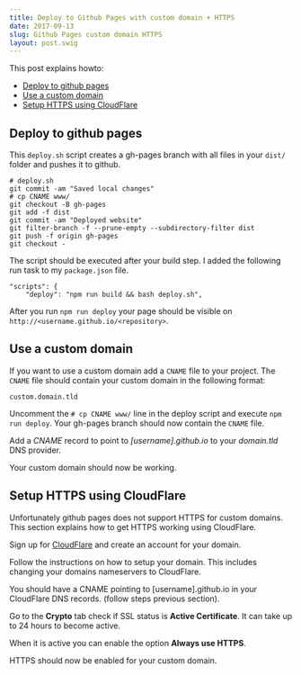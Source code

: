 ```yaml
---
title: Deploy to Github Pages with custom domain + HTTPS
date: 2017-09-13
slug: Github Pages custom domain HTTPS
layout: post.swig
---
```


This post explains howto:

- [Deploy to github pages](#deploy-to-github-pages)
- [Use a custom domain](#use-a-custom-domain)
- [Setup HTTPS using CloudFlare](#setup-https-using-cloudflare)

## Deploy to github pages

This `deploy.sh` script creates a gh-pages branch with all files in your `dist/` folder and pushes it to github.

```
# deploy.sh
git commit -am "Saved local changes"
# cp CNAME www/
git checkout -B gh-pages
git add -f dist
git commit -am "Deployed website"
git filter-branch -f --prune-empty --subdirectory-filter dist
git push -f origin gh-pages
git checkout -

```

The script should be executed after your build step. I added the following run task to my `package.json` file.

```
"scripts": {
	"deploy": "npm run build && bash deploy.sh",

```

After you run `npm run deploy` your page should be visible on `http://<username.github.io/<repository>`.

## Use a custom domain

If you want to use a custom domain add a `CNAME` file to your project. The `CNAME` file should contain your custom domain in the following format:

```
custom.domain.tld
```

Uncomment the `# cp CNAME www/` line in the deploy script and execute `npm run deploy`. Your gh-pages branch should now contain the `CNAME` file.

Add a *CNAME* record to point to *[username].github.io* to your *domain.tld* DNS provider.

Your custom domain should now be working.

## Setup HTTPS using CloudFlare

Unfortunately github pages does not support HTTPS for custom domains. This section explains how to get HTTPS working using CloudFlare.

Sign up for [CloudFlare](https://www.cloudflare.com) and create an account for your domain.

Follow the instructions on how to setup your domain. This includes changing your domains nameservers to CloudFlare.

You should have a CNAME pointing to [username].github.io in your CloudFlare DNS records. (follow steps previous section).

Go to the **Crypto** tab check if SSL status is **Active Certificate**. It can take up to 24 hours to become active.

When it is active you can enable the option **Always use HTTPS**.

HTTPS should now be enabled for your custom domain.



